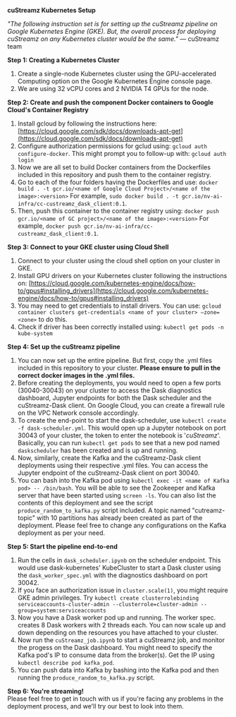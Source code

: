 **cuStreamz Kubernetes Setup**

*"The following instruction set is for setting up the cuStreamz pipeline on Google Kubernetes Engine (GKE). But, the overall process for deploying cuStreamz 
on any Kubernetes cluster would be the same."*
 — cuStreamz team


**Step 1: Creating a Kubernetes Cluster**
1. Create a single-node Kubernetes cluster using the GPU-accelerated Computing option on the Google Kubernetes Engine console page. 
2. We are using 32 vCPU cores and 2 NVIDIA T4 GPUs for the node. 

**Step 2: Create and push the component Docker containers to Google Cloud's Container Registry**
1. Install gcloud by following the instructions here: [https://cloud.google.com/sdk/docs/downloads-apt-get](https://cloud.google.com/sdk/docs/downloads-apt-get)
2. Configure authorization permissions for gclud using: `gcloud auth configure-docker`. This might prompt you to follow-up with: `gcloud auth login`
3. Now we are all set to build Docker containers from the Dockerfiles included in this repository and push them to the container registry. 
4. Go to each of the four folders having the Dockerfiles and use: `docker build . -t gcr.io/<name of Google Cloud Project>/<name of the image>:<version>`
   For example, `sudo docker build . -t gcr.io/nv-ai-infra/cc-custreamz_dask_client:0.1`. 
5. Then, push this container to the container registry using: `docker push gcr.io/<name of GC project>/<name of the image>:<version>`
   For example, `docker push gcr.io/nv-ai-infra/cc-custreamz_dask_client:0.1`.


**Step 3: Connect to your GKE cluster using Cloud Shell**
1. Connect to your cluster using the cloud shell option on your cluster in GKE.
2. Install GPU drivers on your Kubernetes cluster following the instructions on:
[https://cloud.google.com/kubernetes-engine/docs/how-to/gpus#installing_drivers](https://cloud.google.com/kubernetes-engine/docs/how-to/gpus#installing_drivers)
3. You may need to get credentials to install drivers. You can use: `gcloud container clusters get-credentials <name of your cluster> —zone=<zone>` to do this.
4. Check if driver has been correctly installed using: `kubectl get pods -n kube-system`

**Step 4: Set up the cuStreamz pipeline**
1. You can now set up the entire pipeline. But first, copy the .yml files included in this repository to your cluster. 
   **Please ensure to pull in the correct docker images in the .yml files.**
2. Before creating the deployments, you would need to open a few ports (30040-30043) on your cluster to access the Dask diagnostics dashboard, Jupyter endpoints for both the Dask scheduler 
   and the cuStreamz-Dask client. On Google Cloud, you can create a firewall rule on the VPC Network console accordingly.
3. To create the end-point to start the dask-scheduler, use `kubectl create -f dask-scheduler.yml`. This would open up a Jupyter notebook on port 30043 of your cluster, the token to enter the notebook is '*cuStreamz*'.
   Basically, you can run `kubectl get pods` to see that a new pod named `daskscheduler` has been created and is up and running. 
4. Now, similarly, create the Kafka and the cuStreamz-Dask client deployments using their respective .yml files. You can access the Jupyter endpoint of the cuStreamz-Dask client on port 30040. 
5. You can bash into the Kafka pod using `kubectl exec -it <name of Kafka pod> -- /bin/bash`. You will be able to see the Zookeeper and Kafka server that have been started using `screen -ls`. You can also list the contents of this deployment 
   and see the script `produce_random_to_kafka.py` script included. A topic named "cutreamz-topic" with 10 partitions has already been created as part of the deployment. Please feel free to change any configurations on the Kafka deployment as per your need. 

**Step 5: Start the pipeline end-to-end**
1. Run the cells in `dask_scheduler.ipynb` on the scheduler endpoint. This would use dask-kubernetes' KubeCluster to start a Dask cluster using the `dask_worker_spec.yml` with the diagnostics dashboard on port 30042.
2. If you face an authorization issue in `cluster.scale(1)`, you might require GKE admin privileges. Try `kubectl create clusterrolebinding serviceaccounts-cluster-admin --clusterrole=cluster-admin --group=system:serviceaccounts`
3. Now you have a Dask worker pod up and running. The worker spec. creates 8 Dask workers with 2 threads each. You can now scale up and down depending on the resources you have attached to your cluster.
4. Now run the `cuStreamz_job.ipynb` to start a cuStreamz job, and monitor the progess on the Dask dashboard. You might need to specify the Kafka pod's IP to consume data from the broker(s). Get the IP using `kubectl describe pod kafka_pod`.
5. You can push data into Kafka by bashing into the Kafka pod and then running the `produce_random_to_kafka.py` script.

**Step 6: You're streaming!**\
Please feel free to get in touch with us if you're facing any problems in the deployment process, and we'll try our best to look into them.

